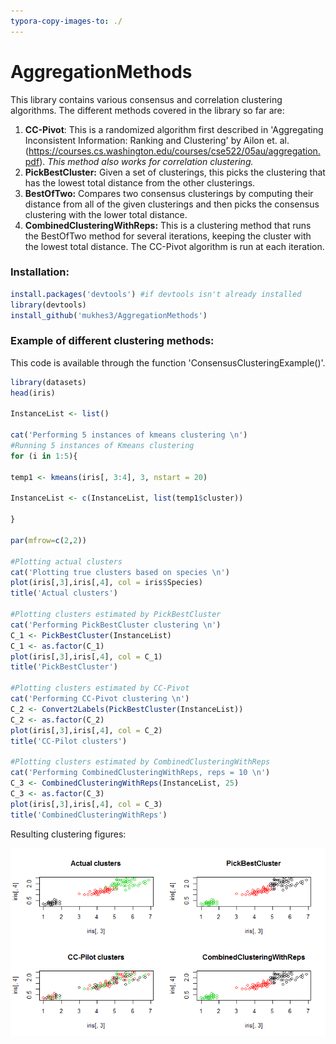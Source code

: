 ```yaml
---
typora-copy-images-to: ./
---
```


# AggregationMethods
This library contains various consensus and correlation clustering algorithms. The different methods covered in the library so far are: 

1. **CC-Pivot**: This is a randomized algorithm first described in 'Aggregating Inconsistent Information:
   Ranking and Clustering' by Ailon et. al. (https://courses.cs.washington.edu/courses/cse522/05au/aggregation.pdf). *This method also works for correlation clustering.* 
2. **PickBestCluster:** Given a set of clusterings, this picks the clustering that has the lowest total distance from the other clusterings. 
3. **BestOfTwo:** Compares two consensus clusterings by computing their distance from all of the given clusterings and then picks the consensus clustering with the lower total distance. 
4. **CombinedClusteringWithReps:** This is a clustering method that runs the BestOfTwo method for several iterations, keeping the cluster with the lowest total distance. The CC-Pivot algorithm is run at each iteration. 



### Installation: 

```R
install.packages('devtools') #if devtools isn't already installed
library(devtools)
install_github('mukhes3/AggregationMethods')
```



### Example of different clustering methods:

This code is available through the function 'ConsensusClusteringExample()'. 

```R
library(datasets)
head(iris)

InstanceList <- list()

cat('Performing 5 instances of kmeans clustering \n')
#Running 5 instances of Kmeans clustering 
for (i in 1:5){ 

temp1 <- kmeans(iris[, 3:4], 3, nstart = 20)

InstanceList <- c(InstanceList, list(temp1$cluster))

}

par(mfrow=c(2,2))

#Plotting actual clusters 
cat('Plotting true clusters based on species \n')
plot(iris[,3],iris[,4], col = iris$Species)
title('Actual clusters')

#Plotting clusters estimated by PickBestCluster
cat('Performing PickBestCluster clustering \n')
C_1 <- PickBestCluster(InstanceList)
C_1 <- as.factor(C_1)
plot(iris[,3],iris[,4], col = C_1)
title('PickBestCluster')

#Plotting clusters estimated by CC-Pivot
cat('Performing CC-Pivot clustering \n')
C_2 <- Convert2Labels(PickBestCluster(InstanceList))
C_2 <- as.factor(C_2)
plot(iris[,3],iris[,4], col = C_2)
title('CC-Pilot clusters')

#Plotting clusters estimated by CombinedClusteringWithReps
cat('Performing CombinedClusteringWithReps, reps = 10 \n')
C_3 <- CombinedClusteringWithReps(InstanceList, 25)
C_3 <- as.factor(C_3)
plot(iris[,3],iris[,4], col = C_3)
title('CombinedClusteringWithReps')
```

Resulting clustering figures: 

![ClusteringExamplesIris](ClusteringExamplesIris.png)